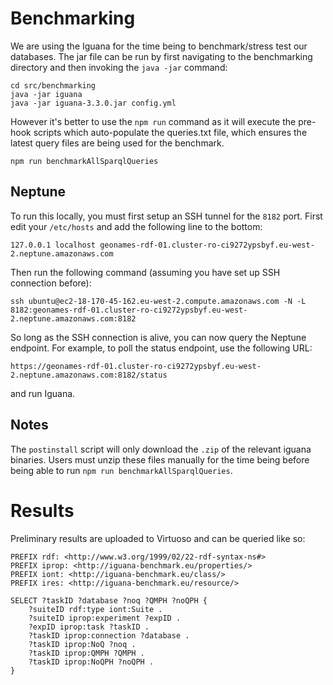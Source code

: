 # Benchmarking

We are using the Iguana for the time being to benchmark/stress test our
databases. The jar file can be run by first navigating to the benchmarking
directory and then invoking the `java -jar` command:

```
cd src/benchmarking
java -jar iguana
java -jar iguana-3.3.0.jar config.yml
```

However it's better to use the `npm run` command as it will execute the
pre-hook scripts which auto-populate the queries.txt file, which ensures the
latest query files are being used for the benchmark.

`npm run benchmarkAllSparqlQueries`

## Neptune

To run this locally, you must first setup an SSH tunnel for the `8182` port.
First edit your `/etc/hosts` and add the following line to the bottom:

`127.0.0.1 localhost geonames-rdf-01.cluster-ro-ci9272ypsbyf.eu-west-2.neptune.amazonaws.com`

Then run the following command (assuming you have set up SSH connection before):

`ssh ubuntu@ec2-18-170-45-162.eu-west-2.compute.amazonaws.com -N -L 8182:geonames-rdf-01.cluster-ro-ci9272ypsbyf.eu-west-2.neptune.amazonaws.com:8182`

So long as the SSH connection is alive, you can now query the Neptune endpoint.
For example, to poll the status endpoint, use the following URL:

`https://geonames-rdf-01.cluster-ro-ci9272ypsbyf.eu-west-2.neptune.amazonaws.com:8182/status`

and run Iguana.

## Notes

The `postinstall` script will only download the `.zip` of the relevant iguana
binaries. Users must unzip these files manually for the time being before
being able to run `npm run benchmarkAllSparqlQueries`.

# Results

Preliminary results are uploaded to Virtuoso and can be queried like so:

```
PREFIX rdf: <http://www.w3.org/1999/02/22-rdf-syntax-ns#>
PREFIX iprop: <http://iguana-benchmark.eu/properties/>
PREFIX iont: <http://iguana-benchmark.eu/class/>
PREFIX ires: <http://iguana-benchmark.eu/resource/>

SELECT ?taskID ?database ?noq ?QMPH ?noQPH {
    ?suiteID rdf:type iont:Suite . 
    ?suiteID iprop:experiment ?expID .
    ?expID iprop:task ?taskID .
    ?taskID iprop:connection ?database .
    ?taskID iprop:NoQ ?noq .
    ?taskID iprop:QMPH ?QMPH .
    ?taskID iprop:NoQPH ?noQPH .
}
```
